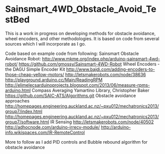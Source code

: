 # Sainsmart_4WD_Obstacle_Avoid_TestBed
This is a work in progress on developing methods for obstacle avoidance, wheel encoders, and other methodologies.  It is based on code from several sources which I will incorporate as I go.


Code based on example code from following:
 Sainsmart Obstacle Avoidance Robot:
    http://www.mkme.org/index.php/arduino-sainsmart-4wd-robot/
    https://github.com/gmossy/Sainsmart-4WD-Robot
 Wheel Encoders - the DAGU Simple Encoder Kit
    http://www.bajdi.com/adding-encoders-to-those-cheap-yellow-motors/
    http://letsmakerobots.com/node/38636
    http://playground.arduino.cc/Main/ReadingRPM
    http://elimelecsarduinoprojects.blogspot.com/2013/06/measure-rpms-arduino.html 
  Compass Averaging
    Yamartino Library, Christopher Baker  https://github.com/SAIC-ATS/Algorithms.git
  Obstacle avoidance approaches
    http://homepages.engineering.auckland.ac.nz/~pxu012/mechatronics2013/group7/index.html
    http://homepages.engineering.auckland.ac.nz/~pxu012/mechatronics2013/group7/software.html
  IR Sensing
    http://letsmakerobots.com/node/40502
    http://adhocnode.com/arduino-irrecv-module/
    http://arduino-info.wikispaces.com/IR-RemoteControl

More to follow as I add PID controls and Bubble rebound algorithm for obstacle avoidance
